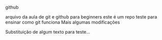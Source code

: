 github

arquivo da aula de git e github para beginners
este é um repo teste para ensinar como git funciona
Mais algumas modificações

Substituição de algum texto para teste...